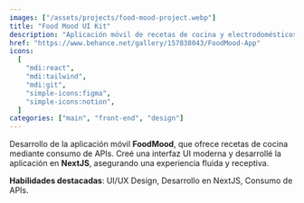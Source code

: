 ```yaml
---
images: ["/assets/projects/food-mood-project.webp"]
title: "Food Mood UI Kit"
description: "Aplicación móvil de recetas de cocina y electrodomésticos."
href: "https://www.behance.net/gallery/157838043/FoodMood-App"
icons:
  [
    "mdi:react",
    "mdi:tailwind",
    "mdi:git",
    "simple-icons:figma",
    "simple-icons:notion",
  ]
categories: ["main", "front-end", "design"]
---
```


Desarrollo de la aplicación móvil **FoodMood**, que ofrece recetas de cocina mediante consumo de APIs. Creé una interfaz UI moderna y desarrollé la aplicación en **NextJS**, asegurando una experiencia fluida y receptiva.

**Habilidades destacadas**: UI/UX Design, Desarrollo en NextJS, Consumo de APIs.
